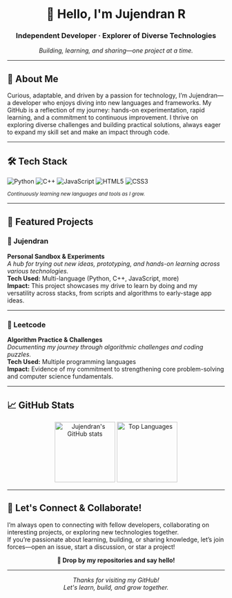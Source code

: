 <!-- HERO SECTION -->
<div align="center">

# 👋 Hello, I'm **Jujendran R**  
### Independent Developer · Explorer of Diverse Technologies

*Building, learning, and sharing—one project at a time.*

</div>

---

## 🚀 About Me

Curious, adaptable, and driven by a passion for technology, I’m Jujendran—a developer who enjoys diving into new languages and frameworks. My GitHub is a reflection of my journey: hands-on experimentation, rapid learning, and a commitment to continuous improvement. I thrive on exploring diverse challenges and building practical solutions, always eager to expand my skill set and make an impact through code.

---

## 🛠️ Tech Stack

<div align="left">
  <img src="https://img.shields.io/badge/-Python-3776AB?style=flat-square&logo=python&logoColor=white" alt="Python"/>
  <img src="https://img.shields.io/badge/-C++-00599C?style=flat-square&logo=c%2B%2B&logoColor=white" alt="C++"/>
  <img src="https://img.shields.io/badge/-JavaScript-F7DF1E?style=flat-square&logo=javascript&logoColor=black" alt="JavaScript"/>
  <img src="https://img.shields.io/badge/-HTML5-E34F26?style=flat-square&logo=html5&logoColor=white" alt="HTML5"/>
  <img src="https://img.shields.io/badge/-CSS3-1572B6?style=flat-square&logo=css3&logoColor=white" alt="CSS3"/>
  <!-- Add/Remove badges to match ongoing stack exploration -->
</div>

<sub>*Continuously learning new languages and tools as I grow.*</sub>

---

## 🌟 Featured Projects

### 📂 Jujendran
**Personal Sandbox & Experiments**  
_A hub for trying out new ideas, prototyping, and hands-on learning across various technologies._  
**Tech Used:** Multi-language (Python, C++, JavaScript, more)  
**Impact:** This project showcases my drive to learn by doing and my versatility across stacks, from scripts and algorithms to early-stage app ideas.

---

### 📂 Leetcode
**Algorithm Practice & Challenges**  
_Documenting my journey through algorithmic challenges and coding puzzles._  
**Tech Used:** Multiple programming languages  
**Impact:** Evidence of my commitment to strengthening core problem-solving and computer science fundamentals.

---

## 📈 GitHub Stats

<div align="center">
  <img src="https://github-readme-stats.vercel.app/api?username=JUJENDRAN&show_icons=true&theme=radical&hide_title=true&hide_rank=true" alt="Jujendran's GitHub stats" height="140"/>
  <img src="https://github-readme-stats.vercel.app/api/top-langs/?username=JUJENDRAN&layout=compact&theme=radical&hide_title=true" alt="Top Languages" height="140"/>
</div>

---

## 🤝 Let's Connect & Collaborate!

I’m always open to connecting with fellow developers, collaborating on interesting projects, or exploring new technologies together.  
If you’re passionate about learning, building, or sharing knowledge, let’s join forces—open an issue, start a discussion, or star a project!

<div align="center">
  <b>🚀 Drop by my repositories and say hello!</b>
</div>

---

<div align="center">

*Thanks for visiting my GitHub!  
Let's learn, build, and grow together.*

</div>

